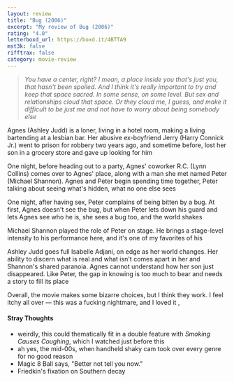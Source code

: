 ```yaml
---
layout: review
title: "Bug (2006)"
excerpt: "My review of Bug (2006)"
rating: "4.0"
letterboxd_url: https://boxd.it/4BTTA9
mst3k: false
rifftrax: false
category: movie-review
---
```


<blockquote><i>You have a center, right? I mean, a place inside you that's just you, that hasn't been spoiled. And I think it's really important to try and keep that space sacred. In some sense, on some level. But sex and relationships cloud that space. Or they cloud me, I guess, and make it difficult to be just me and not have to worry about being somebody else</i></blockquote>Agnes (Ashley Judd) is a loner, living in a hotel room, making a living bartending at a lesbian bar. Her abusive ex-boyfriend Jerry (Harry Connick Jr.) went to prison for robbery two years ago, and sometime before, lost her son in a grocery store and gave up looking for him

One night, before heading out to a party, Agnes' coworker R.C. (Lynn Collins) comes over to Agnes' place, along with a man she met named Peter (Michael Shannon). Agnes and Peter begin spending time together, Peter talking about seeing what's hidden, what no one else sees

One night, after having sex, Peter complains of being bitten by a bug. At first, Agnes doesn't see the bug, but when Peter lets down his guard and lets Agnes see who he is, she sees a bug too, and the world shakes

Michael Shannon played the role of Peter on stage. He brings a stage-level intensity to his performance here, and it's one of my favorites of his

Ashley Judd goes full Isabelle Adjani, on edge as her world changes. Her ability to discern what is real and what isn't comes apart in her and Shannon's shared paranoia. Agnes cannot understand how her son just disappeared. Like Peter, the gap in knowing is too much to bear and needs a story to fill its place

Overall, the movie makes some bizarre choices, but I think they work. I feel itchy all over — this was a fucking nightmare, and I loved it
,

#### Stray Thoughts

- weirdly, this could thematically fit in a double feature with <i>Smoking Causes Coughing</i>, which I watched just before this
- ah yes, the mid-00s, when handheld shaky cam took over every genre for no good reason
- Magic 8 Ball says, "Better not tell you now."
- Friedkin's fixation on Southern decay
